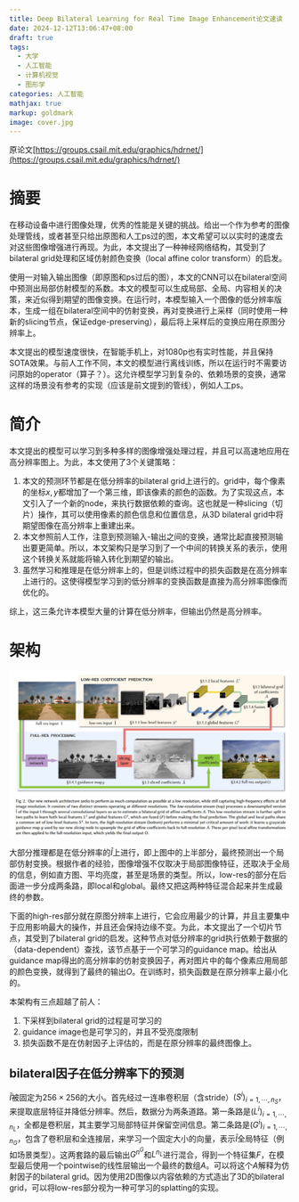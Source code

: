 ```yaml
---
title: Deep Bilateral Learning for Real Time Image Enhancement论文速读
date: 2024-12-12T13:06:47+08:00
draft: true
tags:
  - 大学
  - 人工智能
  - 计算机视觉
  - 图形学
categories: 人工智能
mathjax: true
markup: goldmark
image: cover.jpg
---
```


原论文[https://groups.csail.mit.edu/graphics/hdrnet/](https://groups.csail.mit.edu/graphics/hdrnet/)

# 摘要

在移动设备中进行图像处理，优秀的性能是关键的挑战。给出一个作为参考的图像处理管线，或者甚至只给出原图和人工ps过的图，本文希望可以以实时的速度去对这些图像增强进行再现。为此，本文提出了一种神经网络结构，其受到了bilateral grid处理和区域仿射颜色变换（local affine color transform）的启发。

使用一对输入输出图像（即原图和ps过后的图），本文的CNN可以在bilateral空间中预测出局部仿射模型的系数。本文的模型可以生成局部、全局、内容相关的决策，来近似得到期望的图像变换。在运行时，本模型输入一个图像的低分辨率版本，生成一组在bilateral空间中的仿射变换，再对变换进行上采样（同时使用一种新的slicing节点，保证edge-preserving），最后将上采样后的变换应用在原图分辨率上。

本文提出的模型速度很快，在智能手机上，对1080p也有实时性能，并且保持SOTA效果。与前人工作不同，本文的模型进行离线训练，所以在运行时不需要访问原始的operator（算子？）。这允许模型学习到复杂的、依赖场景的变换，通常这样的场景没有参考的实现（应该是前文提到的管线），例如人工ps。

# 简介

本文提出的模型可以学习到多种多样的图像增强处理过程，并且可以高速地应用在高分辨率图上。为此，本文使用了3个关键策略：

1. 本文的预测环节都是在低分辨率的bilateral grid上进行的。grid中，每个像素的坐标$x,y$都增加了一个第三维，即该像素的颜色的函数。为了实现这点，本文引入了一个新的node，来执行数据依赖的查询。这也就是一种slicing（切片）操作，其可以使用像素的颜色信息和位置信息，从3D bilateral grid中将期望图像在高分辨率上重建出来。
2. 本文参照前人工作，注意到预测输入-输出之间的变换，通常比起直接预测输出要更简单。所以，本文架构只是学习到了一个中间的转换关系的表示，使用这个转换关系就能将输入转化到期望的输出。
3. 虽然学习和推理是在低分辨率上的，但是训练过程中的损失函数是在高分辨率上进行的。这使得模型学习到的低分辨率的变换函数是直接为高分辨率图像而优化的。

综上，这三条允许本模型大量的计算在低分辨率，但输出仍然是高分辨率。

# 架构

![1.jpg](1.jpg)

大部分推理都是在低分辨率的$\tilde{I}$上进行，即上图中的上半部分，最终预测出一个局部仿射变换。根据作者的经验，图像增强不仅取决于局部图像特征，还取决于全局的信息，例如直方图、平均亮度，甚至是场景的类型。所以，low-res的部分在后面进一步分成两条路，即local和global。最终又把这两种特征混合起来并生成最终的参数。

下面的high-res部分就在原图分辨率上进行，它会应用最少的计算，并且主要集中于应用影响最大的操作，并且还会保持边缘不变。为此，本文提出了一个切片节点，其受到了bilateral grid的启发。这种节点对低分辨率的grid执行依赖于数据的（data-dependent）查找，该节点基于一个可学习的guidance map。给出从guidance map得出的高分辨率的仿射变换因子，再对图片中的每个像素应用局部的颜色变换，就得到了最终的输出$O$。在训练时，损失函数是在原分辨率上最小化的。

本架构有三点超越了前人：

1. 下采样到bilateral grid的过程是可学习的
2. guidance image也是可学习的，并且不受亮度限制
3. 损失函数不是在仿射因子上评估的，而是在原分辨率的最终图像上。

## bilateral因子在低分辨率下的预测

$\tilde{I}$被固定为$256\times 256$的大小。首先经过一连串卷积层（含stride）$(S^i)_{i=1,\cdots,n_S}$，来提取底层特征并降低分辨率。然后，数据分为两条道路。第一条路是$(L^i)_{i=1,\cdots,n_L}$，全都是卷积层，其主要学习局部特征并保留空间信息。第二条路是$(G^i)_{i=1,\cdots,n_G}$，包含了卷积层和全连接层，来学习一个固定大小的向量，表示$\tilde{I}$全局特征（例如场景类型）。这两套路的最后输出$G^{n^G}$和$L^{n_L}$进行混合，得到一个特征集$F$，在模型最后使用一个pointwise的线性层输出一个最终的数组$A$。可以将这个$A$解释为仿射因子的bilateral grid。因为使用2D图像以内容依赖的方式造出了3D的bilateral grid，可以将low-res部分视为一种可学习的splatting的实现。
